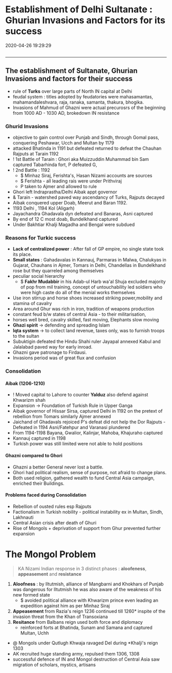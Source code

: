 # Establishment of Delhi Sultanate :  Ghurian Invasions and Factors for its success
2020-04-26 19:29:29
            
```toc
```
---


## The establishment of Sultanate, Ghurian Invasions and factors for their success 
-   rule of **Turks** over large parts of North IN capital at Delhi
-   feudal system : titles adopted by feudatories were mahasamantas, mahamandaleshvara, raja, ranaka, samanta, thakura, bhogika.
-   Invasions of Mahmud of Ghazni were actual precurosrs of the beginning  from 1000 AD - 1030 AD, brokedown IN resistance


### Ghurid Invasions 
-   objective to gain control over Punjab and Sindh, through Gomal pass, conquering Peshawar, Ucch and Multan by 1179
-   attacked Bhatinda in 1191 but defeated returned to defeat the Chauhan Rajputs at Tarain 1192
- !  1st Battle of Tarain : Ghori aka Muizzuddin Muhammad bin Sam captured Tabarhinda fort, P defeated G,
- ! 2nd Battle : 1192
    - $  Minhaz Siraj, Ferishta's, Hasan Nizami accounts are sources
    - $  Ferishta - all leading rais were under Prithviraj
    -   P taken to Ajmer and allowed to rule
-  Ghori left Indraprastha/Delhi Aibak appt governor
- &  Tarain - watershed paved way ascendancy of Turks, Rajputs decayed
-   Aibak conquered upper Doab, Meerut and Baran 1192.
-   1193 Delhi , 1194 Kol (Aligarh)
-   Jayachandra Ghadavala dyn defeated and Banaras, Asni captured
-   By end of 12 C most doab, Bundelkhand captured
-   Under Bakhtiar Khalji Magadha and Bengal were subdued


### Reasons for Turkic success 
-   **Lack of centralized power** : After fall of GP empire, no single state took its place.
-   **Small states** :  Gahadavalas in Kannauj, Parmaras in Malwa, Chalukyas in Gujarat, Chauhans in Ajmer, Tomars in Delhi, Chandellas in Bundelkhand rose but they quarreled among themselves
-   peculiar social hierarchy
    - $  **Fakhr Mudabbir** in his Adab-ul Harb wa'al Shuja excluded majority of pop from mil training, concept of untouchability led soldiers who were high caste do all of the menial works themselves
-   Use iron stirrup and horse shoes increased striking power,mobility and stamina of cavalry
-   Area around Ghur was rich in iron, tradition of weapons production
-   constant feud b/w states of central Asia - to their militarisation,
-   horses well bred, cavalry skilled, fast moving, Elephants slow moving
-   **Ghazi spirit** -> defending and spreading Islam
-   **Iqta system** -> to collect land revenue, taxes only, was to furnish troops to the sultan
-   Subuktigin defeated the Hindu Shahi ruler Jayapal annexed Kabul and Jalalabad paved way for early inroad.
-   Ghazni gave patronage to Firdausi.
-   Invasions period was of great flux and confusion

### Consolidation 
####    Aibak (1206-1210)
- !  Moved capital to Lahore to counter **Yalduz** also defend against Khwarizm shah
-   Expansion -> Foundation of Turkish Rule in Upper Ganga
-   Aibak governor of Hissar Sirsa, captured Delhi in 1192 on the pretext of rebellion from Tomars similarly Ajmer annexed
-   Jaichand of Ghadavals rejoiced P's defeat did not help the Dor Rajputs - Defeated in 1194 Asni/Fatehpur and Varanasi plundered
-   From 1194-1198 Bayana, Gwalior, Kalinjar, Mahoba, Khajuraho captured
-   Kannauj captured in 1198
-   Turkish power was still limited were not able to hold positions

#### Ghazni compared to Ghori
-   Ghazni a better General never lost a battle.
- Ghori had political realism, sense of purpose, not afraid to change plans.
-   Both used religion, gathered wealth to fund Central Asia campaign, enriched their Buildings.

#### Problems faced during Consolidation
-   Rebellion of ousted rules esp Rajputs
-   Factionalism in Turkish nobility - political instability ex in Multan, Sindh, Lakhnauti
-   Central Asian crisis after death of Ghuri
-   Rise of Mongols + deprivation of support from Ghur prevented further expansion

# The Mongol Problem 
>  KA Nizami Indian response in 3 distinct phases : **aloofeness**, **appeasement** and **resistance**

1.   **Aloofness** : by Iltutmish, alliance of Mangbarni and Khokhars of Punjab was dangerous for Iltutmish he was also aware of the weakness of his new formed state
		- $ avoided political alliance with Khwarizm prince even leading an expedition against him as per Minhaz Siraj
1.   **Appeasement** from Razia's reign 1236 continued till 1260* inspite of the invasion threat from the Khan of Transoxiana
2.   **Resitance** from Balbans reign used both force and diplomacy
	    -   reinforced forts at Bhatinda, Sunam and Samana and captured Multan, Uchh
- @  Mongols under Qutlugh Khwaja ravaged Del during *Khalji's reign 1303
- AK recruited huge standing army, repulsed them 1306, 1308
- successful defence of IN and Mongol destruction of Central Asia saw migration of scholars, mystics, artisans






 

 

 

 

 





